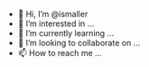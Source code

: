 - 👋 Hi, I’m @ismaller
- 👀 I’m interested in ...
- 🌱 I’m currently learning ...
- 💞️ I’m looking to collaborate on ...
- 📫 How to reach me ...

<!---
ismaller/ismaller is a ✨ special ✨ repository because its `README.md` (this file) appears on your GitHub profile.
You can click the Preview link to take a look at your changes.
--->
